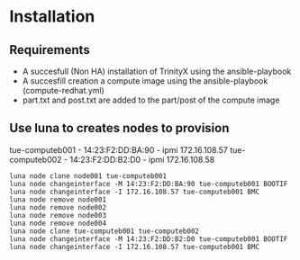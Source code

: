 # Installation

## Requirements

- A succesfull (Non HA) installation of TrinityX using the ansible-playbook
- A succesfill creation a compute image using the ansible-playbook (compute-redhat.yml)
- part.txt and post.txt are added to the part/post of the compute image 

## Use luna to creates nodes to provision

tue-computeb001 - 14:23:F2:DD:BA:90 - ipmi 172.16.108.57
tue-computeb002 - 14:23:F2:DD:B2:D0 - ipmi 172.16.108.58

```shell
luna node clone node001 tue-computeb001 
luna node changeinterface -M 14:23:F2:DD:BA:90 tue-computeb001 BOOTIF
luna node changeinterface -I 172.16.108.57 tue-computeb001 BMC
luna node remove node001
luna node remove node002
luna node remove node003
luna node remove node004
luna node clone tue-computeb001 tue-computeb002 
luna node changeinterface -M 14:23:F2:DD:B2:D0 tue-computeb001 BOOTIF
luna node changeinterface -I 172.16.108.57 tue-computeb001 BMC
```
